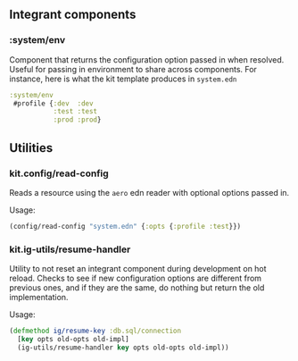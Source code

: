 ## Integrant components

### :system/env

Component that returns the configuration option passed in when resolved. Useful for passing in environment to share across components. For instance, here is what the kit template produces in `system.edn`

```clojure
:system/env
 #profile {:dev  :dev
           :test :test
           :prod :prod}
```

## Utilities

### kit.config/read-config

Reads a resource using the `aero` edn reader with optional options passed in.

Usage:

```clojure
(config/read-config "system.edn" {:opts {:profile :test}})
```

### kit.ig-utils/resume-handler

Utility to not reset an integrant component during development on hot reload. Checks to see if new configuration options are different from previous ones, and if they are the same, do nothing but return the old implementation.

Usage:

```clojure
(defmethod ig/resume-key :db.sql/connection
  [key opts old-opts old-impl]
  (ig-utils/resume-handler key opts old-opts old-impl))
```